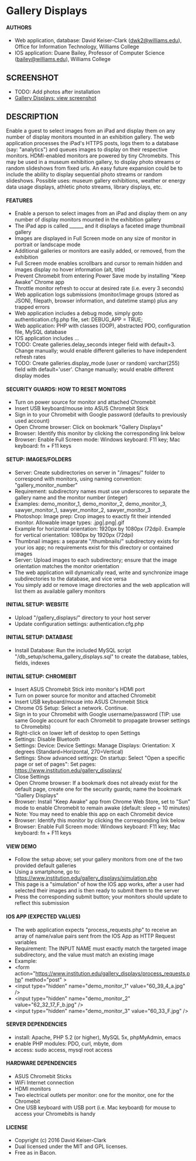 # Gallery Displays

#### AUTHORS
* Web application, database: David Keiser-Clark (dwk2@williams.edu), Office for Information Technology, Williams College
* IOS application: Duane Bailey, Professor of Computer Science (bailey@williams.edu), Williams College

## SCREENSHOT
* TODO: Add photos after installation
* [Gallery Displays: view screenshot](http://www.screencast.com/ "Gallery Displays")

## DESCRIPTION
Enable a guest to select images from an iPad and display them on any number of display monitors mounted in an exhibition gallery. 
The web application processes the iPad's HTTPS posts, logs them to a database (say: "analytics") and queues images to display on their respective monitors.
HDMI-enabled monitors are powered by tiny Chromebits.
This may be used in a museum exhibition gallery, to display photo streams or random slideshows from fixed urls.
An easy future expansion could be to include the ability to display sequential photo streams or random slideshows. 
Possible uses: museum gallery exhibitions, weather or energy data usage displays, athletic photo streams, library displays, etc.

#### FEATURES
* Enable a person to select images from an iPad and display them on any number of display monitors mounted in the exhibition gallery
* The iPad app is called ______ and it displays a faceted image thumbnail gallery
* Images are displayed in Full Screen mode on any size of monitor in portrait or landscape mode
* Additional galleries or monitors are easily added, or removed, from the exhibition
* Full Screen mode enables scrollbars and cursor to remain hidden and images display no hover information (alt, title)
* Prevent Chromebit from entering Power Save mode by installing "Keep Awake" Chrome app
* Throttle monitor refresh to occur at desired rate (i.e. every 3 seconds)
* Web application logs submissions (monitor/image groups (stored as JSON), filepath, browser information, and datetime stamp) plus any trapped errors
* Web application includes a debug mode, simply goto authentication.cfg.php file, set: DEBUG_APP = TRUE;
* Web application: PHP with classes (OOP), abstracted PDO, configuration file, MySQL database
* IOS application includes ...
* TODO: Create galleries.delay_seconds integer field with default=3. Change manually; would enable different galleries to have independent refresh rates
* TODO: Create galleries.display_mode (user or random) varchar(255) field with default='user'. Change manually; would enable different display modes

#### SECURITY GUARDS: HOW TO RESET MONITORS
* Turn on power source for monitor and attached Chromebit
* Insert USB keyboard/mouse into ASUS Chromebit Stick
* Sign in to your Chromebit with Google password (defaults to previously used account)
* Open Chrome browser: Click on bookmark "Gallery Displays"
* Browser: Identify this monitor by clicking the corresponding link below
* Browser: Enable Full Screen mode: Windows keyboard: F11 key; Mac keyboard: fn + F11 keys

#### SETUP: IMAGES/FOLDERS
* Server: Create subdirectories on server in "/images/" folder to correspond with monitors, using naming convention: "gallery_monitor_number"
* Requirement: subdirectory names must use underscores to separate the gallery name and the monitor number (integer)
* Examples: demo_monitor_1, demo_monitor_2, demo_monitor_3, sawyer_monitor_1, sawyer_monitor_2, sawyer_monitor_3
* Photoshop: Image prep: Crop images to exactly fit their intended monitor. Allowable image types: .jpg|.png|.gif
* Example for horizontal orientation: 1920px by 1080px (72dpi). Example for vertical orientation: 1080px by 1920px (72dpi)
* Thumbnail images: a separate "/thumbnails/" subdirectory exists for your ios app; no requirements exist for this directory or contained images
* Server: Upload images to each subdirectory; ensure that the image orientation matches the monitor orientation
* The web application will dynamically read, write and synchronize image subdirectories to the database, and vice versa
* You simply add or remove image directories and the web application will list them as available gallery monitors

#### INITIAL SETUP: WEBSITE
* Upload "/gallery_displays/" directory to your host server
* Update configuration settings: authentication.cfg.php

#### INITIAL SETUP: DATABASE
* Install Database: Run the included MySQL script "/db_setup/schema_gallery_displays.sql" to create the database, tables, fields, indexes

#### INITIAL SETUP: CHROMEBIT
* Insert ASUS Chromebit Stick into monitor's HDMI port
* Turn on power source for monitor and attached Chromebit
* Insert USB keyboard/mouse into ASUS Chromebit Stick
* Chrome OS Setup: Select a network. Continue.
* Sign in to your Chromebit with Google username/password (TIP: use same Google account for each Chromebit to propagate browser settings to Chromebits)
* Right-click on lower left of desktop to open Settings
* Settings: Disable Bluetooth
* Settings: Device: Device Settings: Manage Displays: Orientation: X degrees (Standard=Horizontal, 270=Vertical)
* Settings: Show advanced settings: On startup: Select "Open a specific page or set of pages": Set pages: https://www.institution.edu/gallery_displays/
* Close Settings
* Open Chrome browser: If a bookmark does not already exist for the default page, create one for the security guards; name the bookmark "Gallery Displays"
* Browser: Install "Keep Awake" app from Chrome Web Store, set to "Sun" mode to enable Chromebit to remain awake (default: sleep = 10 minutes)
* Note: You may need to enable this app on each Chromebit device
* Browser: Identify this monitor by clicking the corresponding link below
* Browser: Enable Full Screen mode: Windows keyboard: F11 key; Mac keyboard: fn + F11 keys

#### VIEW DEMO
* Follow the setup above; set your gallery monitors from one of the two provided default galleries
* Using a smartphone, go to: https://www.institution.edu/gallery_displays/simulation.php
* This page is a "simulation" of how the IOS app works, after a user had selected their images and is then ready to submit them to the server
* Press the corresponding submit button; your monitors should update to reflect this submission

#### IOS APP (EXPECTED VALUES)
* The web application expects "process_requests.php" to receive an array of name/value pairs sent from the IOS App as HTTP Request variables
* Requirement: The INPUT NAME must exactly match the targeted image subdirectory, and the value must match an existing image
* Example:
* &lt;form action="https://www.institution.edu/gallery_displays/process_requests.php" method="post" &gt;
* &lt;input type="hidden" name="demo_monitor_1" value="60_39_4_a.jpg" /&gt;
* &lt;input type="hidden" name="demo_monitor_2" value="62_32_17_F_b.jpg" /&gt;
* &lt;input type="hidden" name="demo_monitor_3" value="60_33_F.jpg" /&gt;

#### SERVER DEPENDENCIES
* install: Apache, PHP 5.2 (or higher), MySQL 5x, phpMyAdmin, emacs
* enable PHP modules: PDO, curl, mbyte, dom
* access: sudo access, mysql root access

#### HARDWARE DEPENDENCIES
* ASUS Chromebit Sticks
* WiFi Internet connection
* HDMI monitors
* Two electrical outlets per monitor: one for the monitor, one for the Chromebit
* One USB keyboard with USB port (i.e. Mac keyboard) for mouse to access your Chromebits is handy

#### LICENSE
* Copyright (c) 2016 David Keiser-Clark
* Dual licensed under the MIT and GPL licenses.
* Free as in Bacon.
